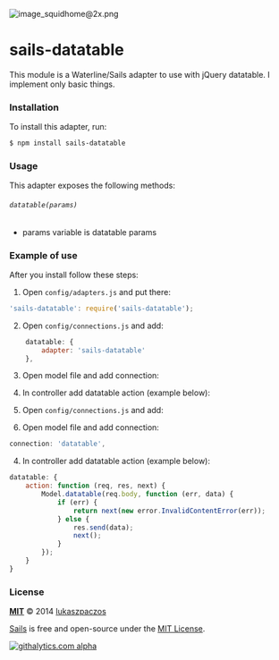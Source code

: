 ![image_squidhome@2x.png](http://i.imgur.com/RIvu9.png)

# sails-datatable

This module is a Waterline/Sails adapter to use with jQuery datatable. 
I implement only basic things.

### Installation

To install this adapter, run:

```sh
$ npm install sails-datatable
```

### Usage

This adapter exposes the following methods:

###### `datatable(params)`

+ params variable is datatable params

### Example of use

After you install follow these steps:

1. Open `config/adapters.js` and put there:
```javascript
'sails-datatable': require('sails-datatable');
```
2. Open `config/connections.js` and add:
```javascript
    datatable: {
        adapter: 'sails-datatable'
    },
```
3. Open model file and add connection:
4. In controller add datatable action (example below):

2. Open `config/connections.js` and add:

3. Open model file and add connection:
```javascript
connection: 'datatable',
```
4. In controller add datatable action (example below):
```javascript
datatable: {
	action: function (req, res, next) {
		Model.datatable(req.body, function (err, data) {
			if (err) {
				return next(new error.InvalidContentError(err));
			} else {
				res.send(data);
				next();
			}
		});
	}
}
```
### License

**[MIT](./LICENSE)**
&copy; 2014 [lukaszpaczos](http://github.com/lukaszpaczos)

[Sails](http://sailsjs.org) is free and open-source under the [MIT License](http://sails.mit-license.org/).


[![githalytics.com alpha](https://cruel-carlota.pagodabox.com/8acf2fc2ca0aca8a3018e355ad776ed7 "githalytics.com")](http://githalytics.com/balderdashy/waterline-datatable/README.md)


